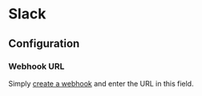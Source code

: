 # Slack

## Configuration

### Webhook URL

Simply [create a webhook](https://catflixserver.slack.com/apps/new/A0F7XDUAZ-incoming-webhooks) and enter the URL in this field.
